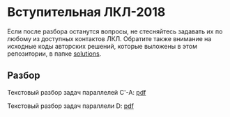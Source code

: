 # Вступительная ЛКЛ-2018
Если после разбора останутся вопросы, не стесняйтесь задавать их по любому из доступных контактов ЛКЛ. Обратите также внимание на исходные коды авторских решений,
которые выложены в этом репозитории, в папке [solutions](solutions).

## Разбор 
Текстовый разбор задач параллелей C'-A: [pdf](https://github.com/sicamp/tutorial/raw/master/2018/tutorial/tutorial.pdf)

Текстовый разбор задач параллели D: [pdf](https://github.com/sicamp/tutorial/raw/master/2018/tutorial/tutorial_d.pdf)
